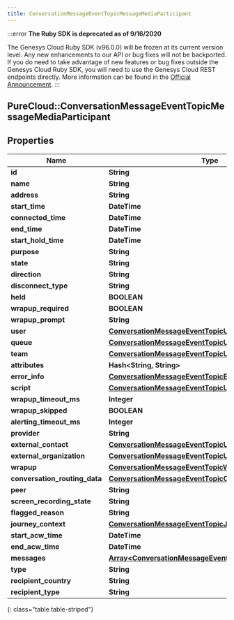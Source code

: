 ```yaml
---
title: ConversationMessageEventTopicMessageMediaParticipant
---
```


:::error
**The Ruby SDK is deprecated as of 9/16/2020**

The Genesys Cloud Ruby SDK (v96.0.0) will be frozen at its current version level. Any new enhancements to our API or bug fixes will not be backported. If you do need to take advantage of new features or bug fixes outside the Genesys Cloud Ruby SDK, you will need to use the Genesys Cloud REST endpoints directly. More information can be found in the [Official Announcement](https://developer.mypurecloud.com/forum/t/announcement-genesys-cloud-ruby-sdk-end-of-life/8850).
:::


## PureCloud::ConversationMessageEventTopicMessageMediaParticipant

## Properties

|Name | Type | Description | Notes|
|------------ | ------------- | ------------- | -------------|
| **id** | **String** |  | [optional] |
| **name** | **String** |  | [optional] |
| **address** | **String** |  | [optional] |
| **start_time** | **DateTime** |  | [optional] |
| **connected_time** | **DateTime** |  | [optional] |
| **end_time** | **DateTime** |  | [optional] |
| **start_hold_time** | **DateTime** |  | [optional] |
| **purpose** | **String** |  | [optional] |
| **state** | **String** |  | [optional] |
| **direction** | **String** |  | [optional] |
| **disconnect_type** | **String** |  | [optional] |
| **held** | **BOOLEAN** |  | [optional] |
| **wrapup_required** | **BOOLEAN** |  | [optional] |
| **wrapup_prompt** | **String** |  | [optional] |
| **user** | [**ConversationMessageEventTopicUriReference**](ConversationMessageEventTopicUriReference.html) |  | [optional] |
| **queue** | [**ConversationMessageEventTopicUriReference**](ConversationMessageEventTopicUriReference.html) |  | [optional] |
| **team** | [**ConversationMessageEventTopicUriReference**](ConversationMessageEventTopicUriReference.html) |  | [optional] |
| **attributes** | **Hash&lt;String, String&gt;** |  | [optional] |
| **error_info** | [**ConversationMessageEventTopicErrorBody**](ConversationMessageEventTopicErrorBody.html) |  | [optional] |
| **script** | [**ConversationMessageEventTopicUriReference**](ConversationMessageEventTopicUriReference.html) |  | [optional] |
| **wrapup_timeout_ms** | **Integer** |  | [optional] |
| **wrapup_skipped** | **BOOLEAN** |  | [optional] |
| **alerting_timeout_ms** | **Integer** |  | [optional] |
| **provider** | **String** |  | [optional] |
| **external_contact** | [**ConversationMessageEventTopicUriReference**](ConversationMessageEventTopicUriReference.html) |  | [optional] |
| **external_organization** | [**ConversationMessageEventTopicUriReference**](ConversationMessageEventTopicUriReference.html) |  | [optional] |
| **wrapup** | [**ConversationMessageEventTopicWrapup**](ConversationMessageEventTopicWrapup.html) |  | [optional] |
| **conversation_routing_data** | [**ConversationMessageEventTopicConversationRoutingData**](ConversationMessageEventTopicConversationRoutingData.html) |  | [optional] |
| **peer** | **String** |  | [optional] |
| **screen_recording_state** | **String** |  | [optional] |
| **flagged_reason** | **String** |  | [optional] |
| **journey_context** | [**ConversationMessageEventTopicJourneyContext**](ConversationMessageEventTopicJourneyContext.html) |  | [optional] |
| **start_acw_time** | **DateTime** |  | [optional] |
| **end_acw_time** | **DateTime** |  | [optional] |
| **messages** | [**Array&lt;ConversationMessageEventTopicMessageDetails&gt;**](ConversationMessageEventTopicMessageDetails.html) |  | [optional] |
| **type** | **String** |  | [optional] |
| **recipient_country** | **String** |  | [optional] |
| **recipient_type** | **String** |  | [optional] |
{: class="table table-striped"}


